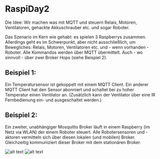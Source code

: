 # RaspiDay2

Die Idee: Wir machen was mit MQTT und steuern Relais, Motoren, Ventilatoren, gehackte Akkuschrauber etc. und sogar Roboter.

Das Szenario im Kern wie gehabt: es spielen 3 Raspberrys zusammen. 
Allerdings geht es im Schwerpunkt, aber nicht ausschließlich, um Bewegliches: Relais, Motoren, Ventilatoren etc. und - wenn vorhanden - Roboter. 
Alle Kommandos werden über MQTT übermittelt. Auch - wo sinnvoll - über zwei Broker Hops (siehe Beispiel 2).

## Beispiel 1:
Ein Temperatursensor ist gekoppelt mit einem MQTT Client. 
Ein anderer MQTT Client hat den Sensor abonniert und schaltet bei zu hoher Temperatur einen Ventilator an. 
(Zusätzlich kann der Ventilator über eine IR Fernbedienung ein- und ausgeschaltet werden.)

## Beispiel 2:
Ein zweiter, unabhängiger Mosquitto Broker läuft in einem Raspberry (im Netz via WLAN) der einem Roboter steuert. 
Alle Robotersensoren und -aktoren vermitteln sich über diesen lokalen (und mobilen) Broker. 
Gleichzeitig kommuniziert dieser Broker mit dem stationären Broker.


![alt text](https://github.com/autostock/RaspiDay/blob/master/day2/Zeugs.jpg)
![alt text](https://github.com/autostock/RaspiDay/blob/master/day2/Robots.jpg)
